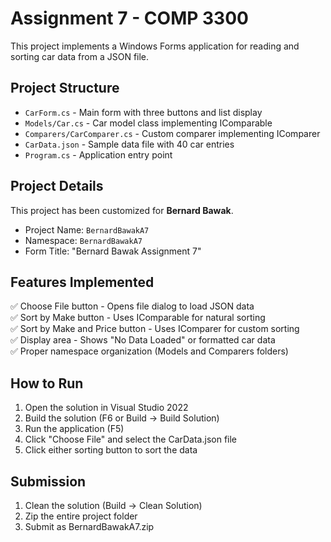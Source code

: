 # Assignment 7 - COMP 3300

This project implements a Windows Forms application for reading and sorting car data from a JSON file.

## Project Structure

- `CarForm.cs` - Main form with three buttons and list display
- `Models/Car.cs` - Car model class implementing IComparable
- `Comparers/CarComparer.cs` - Custom comparer implementing IComparer<Car>
- `CarData.json` - Sample data file with 40 car entries
- `Program.cs` - Application entry point

## Project Details

This project has been customized for **Bernard Bawak**.

- Project Name: `BernardBawakA7`
- Namespace: `BernardBawakA7`
- Form Title: "Bernard Bawak Assignment 7"

## Features Implemented

✅ Choose File button - Opens file dialog to load JSON data  
✅ Sort by Make button - Uses IComparable for natural sorting  
✅ Sort by Make and Price button - Uses IComparer for custom sorting  
✅ Display area - Shows "No Data Loaded" or formatted car data  
✅ Proper namespace organization (Models and Comparers folders)

## How to Run

1. Open the solution in Visual Studio 2022
2. Build the solution (F6 or Build → Build Solution)
3. Run the application (F5)
4. Click "Choose File" and select the CarData.json file
5. Click either sorting button to sort the data

## Submission

1. Clean the solution (Build → Clean Solution)
2. Zip the entire project folder
3. Submit as BernardBawakA7.zip

